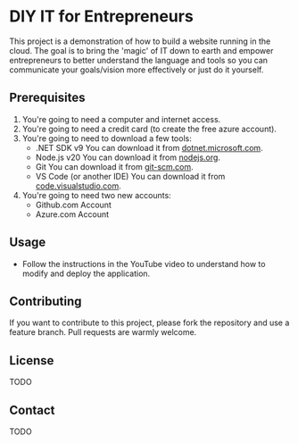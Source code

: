 # DIY IT for Entrepreneurs

This project is a demonstration of how to build a website running in the cloud. The goal is to bring 
the 'magic' of IT down to earth and empower entrepreneurs to better understand the language and tools
so you can communicate your goals/vision more effectively or just do it yourself. 

## Prerequisites
1. You're going to need a computer and internet access.
2. You're going to need a credit card (to create the free azure account).
3. You're going to need to download a few tools:
    - .NET SDK v9                   You can download it from [dotnet.microsoft.com](https://dotnet.microsoft.com/download).
    - Node.js v20                   You can download it from [nodejs.org](https://nodejs.org/).
    - Git                           You can download it from [git-scm.com](https://git-scm.com/).
    - VS Code (or another IDE)      You can download it from [code.visualstudio.com](https://code.visualstudio.com/).
4. You're going to need two new accounts:
    - Github.com Account
    - Azure.com Account


## Usage

- Follow the instructions in the YouTube video to understand how to modify and deploy the application.

## Contributing

If you want to contribute to this project, please fork the repository and use a feature branch. Pull requests are warmly welcome.

## License

TODO

## Contact

TODO
